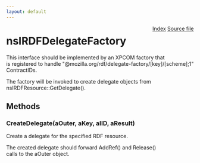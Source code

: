 ```yaml
---
layout: default
---
```

<div class='links' style='float:right'><a href="../index.html">Index</a>
<a href="http://dxr.mozilla.org/mozilla-central/source/rdf/base/nsIRDFDelegateFactory.idl">Source file</a>
</div>

# nsIRDFDelegateFactory #
  
This interface should be implemented by an XPCOM factory that  
is registered to handle "@mozilla.org/rdf/delegate-factory/[key]/[scheme];1"  
ContractIDs.  
  
The factory will be invoked to create delegate objects from  
nsIRDFResource::GetDelegate().  
  

## Methods ##

### CreateDelegate(aOuter, aKey, aIID, aResult) ###
  
Create a delegate for the specified RDF resource.  
  
The created delegate should forward AddRef() and Release()  
calls to the aOuter object.  
  
